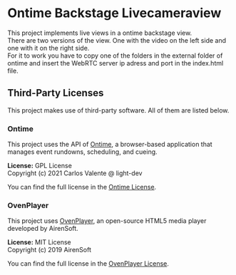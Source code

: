 # Ontime Backstage Livecameraview

This project implements live views in a ontime backstage view.  
There are two versions of the view. One with the video on the left side and one with it on the right side.  
For it to work you have to copy one of the folders in the external folder of ontime and insert the WebRTC server ip adress and port in the index.html file.

## Third-Party Licenses

This project makes use of third-party software. All of them are listed below.

### Ontime

This project uses the API of [Ontime](https://github.com/cpvalente/ontime), a browser-based application that manages event rundowns, scheduling, and cueing.

**License:** GPL License  
Copyright (c) 2021 Carlos Valente @ light-dev

You can find the full license in the [Ontime License](https://github.com/cpvalente/ontime/blob/master/LICENSE.md).

### OvenPlayer

This project uses [OvenPlayer](https://github.com/AirenSoft/OvenPlayer), an open-source HTML5 media player developed by AirenSoft.

**License:** MIT License  
Copyright (c) 2019 AirenSoft

You can find the full license in the [OvenPlayer License](https://github.com/AirenSoft/OvenPlayer/blob/master/LICENSE).
